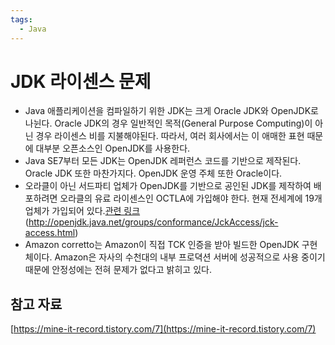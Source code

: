 ```yaml
---
tags:
  - Java
---
```

# JDK 라이센스 문제

* Java 애플리케이션을 컴파일하기 위한 JDK는 크게 Oracle JDK와 OpenJDK로 나뉜다. Oracle JDK의 경우 일반적인 목적(General Purpose Computing)이 아닌 경우 라이센스 비를 지불해야된다. 따라서, 여러 회사에서는 이 애매한 표현 때문에 대부분 오픈소스인 OpenJDK를 사용한다.
* Java SE7부터 모든 JDK는 OpenJDK 레퍼런스 코드를 기반으로 제작된다. Oracle JDK 또한 마찬가지다. OpenJDK 운영 주체 또한 Oracle이다.
* 오라클이 아닌 서드파티 업체가 OpenJDK를 기반으로 공인된 JDK를 제작하여 배포하려면 오라클의 유료 라이센스인 OCTLA에 가입해야 한다. 현재 전세계에 19개 업체가 가입되어 있다.[관련 링크](../../../3.Resource/%EA%B0%9C%EB%B0%9C%EC%96%B8%EC%96%B4/Java/%EA%B4%80%EB%A0%A8%20%EB%A7%81%ED%81%AC/)(http://openjdk.java.net/groups/conformance/JckAccess/jck-access.html)
* Amazon corretto는 Amazon이 직접 TCK 인증을 받아 빌드한 OpenJDK 구현체이다. Amazon은 자사의 수천대의 내부 프로뎍션 서버에 성공적으로 사용 중이기 때문에 안정성에는 전혀 문제가 없다고 밝히고 있다.

## 참고 자료

[https://mine-it-record.tistory.com/7](https://mine-it-record.tistory.com/7)
